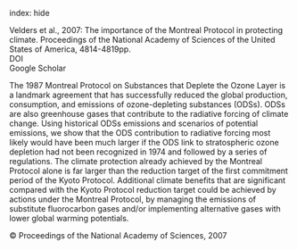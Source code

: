 index: hide

<div class="Citation">

  <div class="Citation-body">
    <div class="Citation-text">Velders et al., 2007: The importance of the Montreal Protocol in protecting climate. <span class="Article-journal">Proceedings of the National Academy of Sciences of the United States of America, </span><span class="Article-volume"></span>4814-4819pp.</div>
    <div class="Citation-links">
      <div class="CitationLink" data-href="https://doi.org/10.1073/pnas.0610328104">
        <div class="CitationLink-icon CitationLink-Doi"></div>
        <div class="CitationLink-text">DOI</div>
      </div>
      <div class="CitationLink" data-href="https://scholar.google.com/scholar?q=10.1073/pnas.0610328104">
        <div class="CitationLink-icon CitationLink-Scholar"></div>
        <div class="CitationLink-text">Google Scholar</div>
      </div>
    </div>
  </div>
</div>

The 1987 Montreal Protocol on Substances that Deplete the Ozone Layer is a landmark agreement that has successfully reduced the global production, consumption, and emissions of ozone-depleting substances (ODSs). ODSs are also greenhouse gases that contribute to the radiative forcing of climate change. Using historical ODSs emissions and scenarios of potential emissions, we show that the ODS contribution to radiative forcing most likely would have been much larger if the ODS link to stratospheric ozone depletion had not been recognized in 1974 and followed by a series of regulations. The climate protection already achieved by the Montreal Protocol alone is far larger than the reduction target of the first commitment period of the Kyoto Protocol. Additional climate benefits that are significant compared with the Kyoto Protocol reduction target could be achieved by actions under the Montreal Protocol, by managing the emissions of substitute fluorocarbon gases and/or implementing alternative gases with lower global warming potentials.

<div class="Citation-copy">
&copy; Proceedings of the National Academy of Sciences, 2007
</div>